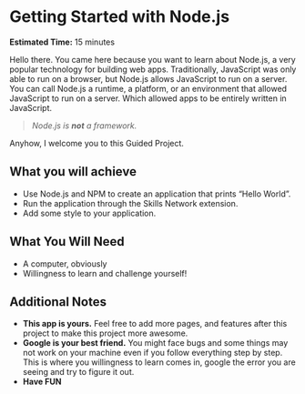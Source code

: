 # Getting Started with Node.js

**Estimated Time:** 15 minutes

Hello there. You came here because you want to learn about Node.js, a very popular technology for building web apps. Traditionally, JavaScript was only able to run on a browser, but Node.js allows JavaScript to run on a server. You can call Node.js a runtime, a platform, or an environment that allowed JavaScript to run on a server. Which allowed apps to be entirely written in JavaScript.

>*Node.js is **not** a framework.*

Anyhow, I welcome you to this Guided Project.

## What you will achieve

- Use Node.js and NPM to create an application that prints “Hello World”.
- Run the application through the Skills Network extension.
- Add some style to your application.

## What You Will Need

- A computer, obviously
- Willingness to learn and challenge yourself!

## Additional Notes

- **This app is yours.** Feel free to add more pages, and features after this project to make this project more awesome.
- **Google is your best friend.** You might face bugs and some things may not work on your machine even if you follow everything step by step. This is where you willingness to learn comes in, google the error you are seeing and try to figure it out.
- **Have FUN**
